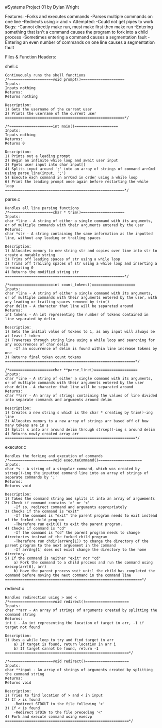 #Systems Project 01 by Dylan Wright

Features:
    -Forks and executes commands
    -Parses multiple commands on one line
    -Redirects using > and <
Attempted:
    -Could not get pipes to work
Bugs:
    -Cannot directly make run, must make first then make run
    -Entering something that isn't a command causes the program to fork into a child process
    -Sometimes entering a command causes a segmentation fault
    -Entering an even number of commands on one line causes a segmentation fault

Files & Function Headers:

shell.c

    Continuously runs the shell functions
    /*====================void prompt()====================
    Inputs:
    Inputs nothing
    Returns:
    Returns nothing

    Description:
    1) Gets the username of the current user
    2) Prints the username of the current user
    =======================================================*/

    /*====================int main()====================
    Inputs:
    Inputs nothing
    Returns:
    Returns 0

    Description:
    1) Prints out a leading prompt
    2) Begin an infinite while loop and await user input
    3) Fgets user input into char input[]
    4) Splits input around ';' into an array of strings of command arrCmd using parse_line(input, ';')
    5) Execute each command in arrCmd in order using a while loop
    6) Print the leading prompt once again before restarting the while loop
    =======================================================*/


parse.c

    Handles all line parsing functions
    /*====================char * trim()====================
    Inputs:
    char *line - A string of either a single command with its arguments, or of multiple commands with their arguments entered by the user
    Returns:
    char *str - A string containing the same information as the inputted line, without any leading or trailing spaces

    Description:
    1) Allocates memory to new string str and copies over line into str to create a mutable string
    2) Trims off leading spaces of str using a while loop
    3) Trims off trailing spaces of str using a while loop and inserting a terminating 0
    4) Returns the modified string str
    =======================================================*/

    /*====================int count_tokens()====================
    Inputs:
    char *line - A string of either a single command with its arguments, or of multiple commands with their arguments entered by the user, with any leading or trailing spaces removed by trim()
    char delim - A character that line will be separated around
    Returns:
    int tokens - An int representing the number of tokens contained in line separated by delim

    Description:
    1) Sets the initial value of tokens to 1, as any input will always be at least 1 token
    2) Traverses through string line using a while loop and searching for any occurrences of char delim
        -If an occurrence of delim is found within line increase tokens by one
    3) Returns final token count tokens
    ============================================================*/

    /*====================char **parse_line()====================
    Inputs:
    char *line - A string of either a single command with its arguments, or of multiple commands with their arguments entered by the user
    char delim - A character that line will be separated around
    Returns:
    char **arr - An array of strings containing the values of line divided into separate commands and arguments around delim

    Description:
    1) Creates a new string s which is the char * creating by trim()-ing line
    2) Allocates memory to a new array of strings arr based off of how many tokens are in s
    3) Splits s into arr around delim through strsep()-ing s around delim
    4) Returns newly created array arr
    ============================================================*/


executor.c

    Handles the forking and execution of commands
    /*====================void executeCommand()====================
    Inputs:
    char *s - A string of a singular command, which was created by strsep()-ing the inputted command line into an array of strings of separate commands by ';'
    Returns:
    Returns void

    Description:
    1) Takes the command string and splits it into an array of arguements
    2) Check if command contains '>' or '<'
        -If so, redirect command and arguments appropriately
    3) Checks if the command is "exit"
        -If the command is "exit" the parent program needs to exit instead of the forked child program
        -Therefore run exit(0) to exit the parent program.
    4) Checks if command is "cd"
        -If the command is "cd" the parent program needs to change directories instead of the forked child program
        -Therefore run chdir(arrArg[1]) to change the directory of the parent program to the next arguement in the command
        -If arrArg[1] does not exist change the directory to the home directory.
    5) If the command is neither "exit" nor "cd"
        a) Fork the command to a child process and run the command using execvp(arr[0], arr)
        b) Have the parent process wait until the child has completed the command before moving the next command in the command line
    ===============================================================*/


redirect.c

    Handles redirection using > and <
    /*====================void redirect()====================
    Inputs:
    char **arr - An array of strings of arguments created by splitting the command string
    Returns:
    int i - An int representing the location of target in arr, -1 if target not found

    Description:
    1) Uses a while loop to try and find target in arr
        a) If target is found, return location in arr i
        b) If target cannot be found, return -1
    =========================================================*/
    
    /*====================void redirect()====================
    Inputs:
    char **input - An array of strings of arguments created by splitting the command string
    Returns:
    Returns void

    Description:
    1) Tries to find location of > and < in input
    2) If > is found
        -Redirect STDOUT to the file following '>'
    3) If < is found
        -Redirect STDIN to the file preceding '<'
    4) Fork and execute command using execvp
    =========================================================*/
